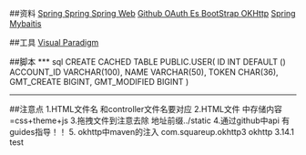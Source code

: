 

##资料
[Spring ](https://spring.io/guides )
[Spring ](https://github.com/qianchonghao/Community)
[Spring Web](https://spring.io/guides/gs/serving-web-content/)
[Github OAuth  ](https://developer.github.com/apps/building-oauth-apps/creating-an-oauth-app/)
[Es ](https://elasticsearch.cn/)
[BootStrap ](https://v3.bootcss.com)
[OKHttp](https://square.github.io/okhttp/)
[Spring](https://docs.spring.io/spring-boot/docs/2.0.0.RC1/reference/htmlsingle/#boot-documentation)
[Mybaitis]()

##工具
[Visual Paradigm](https://www.visual-paradigm.com/cn/)

##脚本
*** sql
CREATE CACHED TABLE PUBLIC.USER(
    ID INT DEFAULT () 
    ACCOUNT_ID VARCHAR(100),
    NAME VARCHAR(50),
    TOKEN CHAR(36),
    GMT_CREATE BIGINT,
    GMT_MODIFIED BIGINT
)

*** 
##注意点
1.HTML文件名 和controller文件名要对应
2.HTML文件 <head>中存储内容=css+theme+js
3.拖拽文件到<head>注意去除 地址前缀../static
4.通过github中api 有guides指导！！
5. okhttp中maven的注入
       <dependency>
              <groupId>com.squareup.okhttp3</groupId>
              <artifactId>okhttp</artifactId>
              <version>3.14.1</version>
          </dependency>
 test 